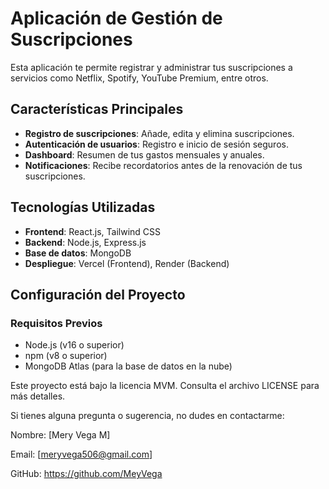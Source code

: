# Aplicación de Gestión de Suscripciones

Esta aplicación te permite registrar y administrar tus suscripciones a servicios como Netflix, Spotify, YouTube Premium, entre otros.

## Características Principales

- **Registro de suscripciones**: Añade, edita y elimina suscripciones.
- **Autenticación de usuarios**: Registro e inicio de sesión seguros.
- **Dashboard**: Resumen de tus gastos mensuales y anuales.
- **Notificaciones**: Recibe recordatorios antes de la renovación de tus suscripciones.

## Tecnologías Utilizadas

- **Frontend**: React.js, Tailwind CSS
- **Backend**: Node.js, Express.js
- **Base de datos**: MongoDB
- **Despliegue**: Vercel (Frontend), Render (Backend)

## Configuración del Proyecto

### Requisitos Previos

- Node.js (v16 o superior)
- npm (v8 o superior)
- MongoDB Atlas (para la base de datos en la nube)

Este proyecto está bajo la licencia MVM. Consulta el archivo LICENSE para más detalles.

Si tienes alguna pregunta o sugerencia, no dudes en contactarme:

Nombre: [Mery Vega M]

Email: [meryvega506@gmail.com]

GitHub: https://github.com/MeyVega


